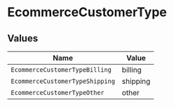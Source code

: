 # EcommerceCustomerType


## Values

| Name                            | Value                           |
| ------------------------------- | ------------------------------- |
| `EcommerceCustomerTypeBilling`  | billing                         |
| `EcommerceCustomerTypeShipping` | shipping                        |
| `EcommerceCustomerTypeOther`    | other                           |